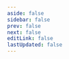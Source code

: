 ```yaml
---
aside: false
sidebar: false
prev: false
next: false
editLink: false
lastUpdated: false
---
```


<PostArchive />

